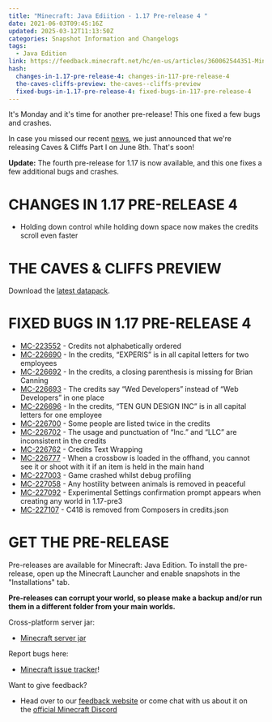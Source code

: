 ```yaml
---
title: "Minecraft: Java Ediition - 1.17 Pre-release 4 "
date: 2021-06-03T09:45:16Z
updated: 2025-03-12T11:13:50Z
categories: Snapshot Information and Changelogs
tags:
  - Java Edition
link: https://feedback.minecraft.net/hc/en-us/articles/360062544351-Minecraft-Java-Ediition-1-17-Pre-release-4
hash:
  changes-in-1.17-pre-release-4: changes-in-117-pre-release-4
  the-caves-cliffs-preview: the-caves--cliffs-preview
  fixed-bugs-in-1.17-pre-release-4: fixed-bugs-in-117-pre-release-4
---
```


It's Monday and it's time for another pre-release! This one fixed a few bugs and crashes.

In case you missed our recent [news](https://www.minecraft.net/article/caves---cliffs--part-i-has-release-date-.html), we just announced that we're releasing Caves & Cliffs Part I on June 8th. That's soon!

**Update:** The fourth pre-release for 1.17 is now available, and this one fixes a few additional bugs and crashes.

# CHANGES IN 1.17 PRE-RELEASE 4

- Holding down control while holding down space now makes the credits scroll even faster

# THE CAVES & CLIFFS PREVIEW

Download the [latest datapack](https://launcher.mojang.com/v1/objects/622bf0fd298e1e164ecd05d866045ed5941283cf/CavesAndCliffsPreview.zip).

# FIXED BUGS IN 1.17 PRE-RELEASE 4

- [MC-223552](https://bugs.mojang.com/browse/MC-223552) - Credits not alphabetically ordered
- [MC-226690](https://bugs.mojang.com/browse/MC-226690) - In the credits, “EXPERIS” is in all capital letters for two employees
- [MC-226692](https://bugs.mojang.com/browse/MC-226692) - In the credits, a closing parenthesis is missing for Brian Canning
- [MC-226693](https://bugs.mojang.com/browse/MC-226693) - The credits say “Wed Developers” instead of “Web Developers” in one place
- [MC-226696](https://bugs.mojang.com/browse/MC-226696) - In the credits, “TEN GUN DESIGN INC” is in all capital letters for one employee
- [MC-226700](https://bugs.mojang.com/browse/MC-226700) - Some people are listed twice in the credits
- [MC-226702](https://bugs.mojang.com/browse/MC-226702) - The usage and punctuation of “Inc.” and “LLC” are inconsistent in the credits
- [MC-226762](https://bugs.mojang.com/browse/MC-226762) - Credits Text Wrapping
- [MC-226777](https://bugs.mojang.com/browse/MC-226777) - When a crossbow is loaded in the offhand, you cannot see it or shoot with it if an item is held in the main hand
- [MC-227003](https://bugs.mojang.com/browse/MC-227003) - Game crashed whilst debug profiling
- [MC-227058](https://bugs.mojang.com/browse/MC-227058) - Any hostility between animals is removed in peaceful
- [MC-227092](https://bugs.mojang.com/browse/MC-227092) - Experimental Settings confirmation prompt appears when creating any world in 1.17-pre3
- [MC-227107](https://bugs.mojang.com/browse/MC-227107) - C418 is removed from Composers in credits.json

# GET THE PRE-RELEASE

Pre-releases are available for Minecraft: Java Edition. To install the pre-release, open up the Minecraft Launcher and enable snapshots in the "Installations" tab.

**Pre-releases can corrupt your world, so please make a backup and/or run them in a different folder from your main worlds.**

Cross-platform server jar:

- [Minecraft server jar](https://launcher.mojang.com/v1/objects/528f491660bc5dc94c0d7911345a97438e5c1d86/server.jar)

Report bugs here:

- [Minecraft issue tracker](https://aka.ms/snapshotbugs?ref=blog)!

Want to give feedback?

- Head over to our [feedback website](https://aka.ms/snapshotfeedback) or come chat with us about it on the [official Minecraft Discord](https://discordapp.com/invite/minecraft)

